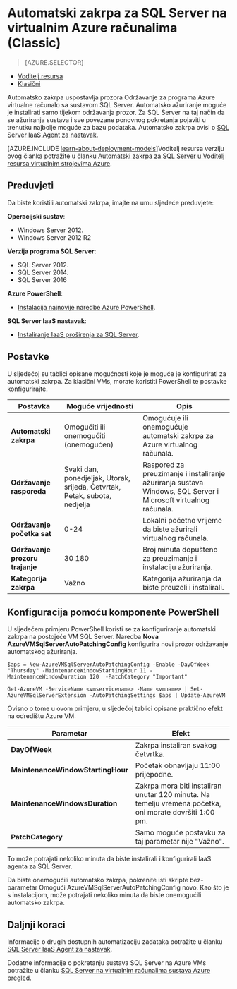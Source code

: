 <properties
    pageTitle="Automatski zakrpa za SQL Server VMs (klasični) | Microsoft Azure"
    description="U članku se objašnjava značajka automatskog zakrpa za SQL Server virtualnim strojevima izvodi u Azure korištenje uvođenje klasičnog načina."
    services="virtual-machines-windows"
    documentationCenter="na"
    authors="rothja"
    manager="jhubbard"
    editor=""
    tags="azure-service-management" />
<tags
    ms.service="virtual-machines-windows"
    ms.devlang="na"
    ms.topic="article"
    ms.tgt_pltfrm="vm-windows-sql-server"
    ms.workload="infrastructure-services"
    ms.date="09/26/2016"
    ms.author="jroth" />

# <a name="automated-patching-for-sql-server-in-azure-virtual-machines-classic"></a>Automatski zakrpa za SQL Server na virtualnim Azure računalima (Classic)

> [AZURE.SELECTOR]
- [Voditelj resursa](virtual-machines-windows-sql-automated-patching.md)
- [Klasični](virtual-machines-windows-classic-sql-automated-patching.md)

Automatsko zakrpa uspostavlja prozora Održavanje za programa Azure virtualne računalo sa sustavom SQL Server. Automatsko ažuriranje moguće je instalirati samo tijekom održavanja prozor. Za SQL Server na taj način da se ažuriranja sustava i sve povezane ponovnog pokretanja pojaviti u trenutku najbolje moguće za bazu podataka. Automatsko zakrpa ovisi o [SQL Server IaaS Agent za nastavak](virtual-machines-windows-classic-sql-server-agent-extension.md).

[AZURE.INCLUDE [learn-about-deployment-models](../../includes/learn-about-deployment-models-classic-include.md)]Voditelj resursa verziju ovog članka potražite u članku [Automatski zakrpa za SQL Server u Voditelj resursa virtualnim strojevima Azure](virtual-machines-windows-sql-automated-patching.md).

## <a name="prerequisites"></a>Preduvjeti

Da biste koristili automatski zakrpa, imajte na umu sljedeće preduvjete:

**Operacijski sustav**:

- Windows Server 2012.
- Windows Server 2012 R2

**Verzija programa SQL Server**:

- SQL Server 2012.
- SQL Server 2014.
- SQL Server 2016

**Azure PowerShell**:

- [Instalacija najnovije naredbe Azure PowerShell](../powershell-install-configure.md).

**SQL Server IaaS nastavak**:

- [Instaliranje IaaS proširenja za SQL Server](virtual-machines-windows-classic-sql-server-agent-extension.md).

## <a name="settings"></a>Postavke

U sljedećoj su tablici opisane mogućnosti koje je moguće je konfigurirati za automatski zakrpa. Za klasični VMs, morate koristiti PowerShell te postavke konfigurirajte.

|Postavka|Moguće vrijednosti|Opis|
|---|---|---|
|**Automatski zakrpa**|Omogućiti ili onemogućiti (onemogućen)|Omogućuje ili onemogućuje automatski zakrpa za Azure virtualnog računala.|
|**Održavanje rasporeda**|Svaki dan, ponedjeljak, Utorak, srijeda, Četvrtak, Petak, subota, nedjelja|Raspored za preuzimanje i instaliranje ažuriranja sustava Windows, SQL Server i Microsoft virtualnog računala.|
|**Održavanje početka sat**|0-24|Lokalni početno vrijeme da biste ažurirali virtualnog računala.|
|**Održavanje prozoru trajanje**|30 180|Broj minuta dopušteno za preuzimanje i instalaciju ažuriranja.|
|**Kategorija zakrpa**|Važno|Kategorija ažuriranja da biste preuzeli i instalirali.|

## <a name="configuration-with-powershell"></a>Konfiguracija pomoću komponente PowerShell

U sljedećem primjeru PowerShell koristi se za konfiguriranje automatski zakrpa na postojeće VM SQL Server. Naredba **Nova AzureVMSqlServerAutoPatchingConfig** konfigurira novi prozor održavanje automatskog ažuriranja.

    $aps = New-AzureVMSqlServerAutoPatchingConfig -Enable -DayOfWeek "Thursday" -MaintenanceWindowStartingHour 11 -MaintenanceWindowDuration 120  -PatchCategory "Important"

    Get-AzureVM -ServiceName <vmservicename> -Name <vmname> | Set-AzureVMSqlServerExtension -AutoPatchingSettings $aps | Update-AzureVM

Ovisno o tome u ovom primjeru, u sljedećoj tablici opisane praktično efekt na odredištu Azure VM:

|Parametar|Efekt|
|---|---|
|**DayOfWeek**|Zakrpa instaliran svakog četvrtka.|
|**MaintenanceWindowStartingHour**|Početak obnavljaju 11:00 prijepodne.|
|**MaintenanceWindowsDuration**|Zakrpa mora biti instaliran unutar 120 minuta. Na temelju vremena početka, oni morate dovršiti 1:00 pm.|
|**PatchCategory**|Samo moguće postavku za taj parametar nije "Važno".|

To može potrajati nekoliko minuta da biste instalirali i konfigurirali IaaS agenta za SQL Server.

Da biste onemogućili automatsko zakrpa, pokrenite isti skripte bez-parametar Omogući AzureVMSqlServerAutoPatchingConfig novo. Kao što je s instalacijom, može potrajati nekoliko minuta da biste onemogućili automatsko zakrpa.

## <a name="next-steps"></a>Daljnji koraci

Informacije o drugih dostupnih automatizaciju zadataka potražite u članku [SQL Server IaaS Agent za nastavak](virtual-machines-windows-classic-sql-server-agent-extension.md).

Dodatne informacije o pokretanju sustava SQL Server na Azure VMs potražite u članku [SQL Server na virtualnim računalima sustava Azure pregled](virtual-machines-windows-sql-server-iaas-overview.md).
